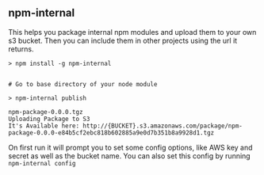 npm-internal
------------


This helps you package internal npm modules and upload them to your own s3 bucket. Then you can include them in other projects using the url it returns.

```
> npm install -g npm-internal


# Go to base directory of your node module

> npm-internal publish

npm-package-0.0.0.tgz
Uploading Package to S3
It's Available here: http://{BUCKET}.s3.amazonaws.com/package/npm-package-0.0.0-e84b5cf2ebc818b602885a9e0d7b351b8a9928d1.tgz

```

On first run it will prompt you to set some config options, like AWS key and secret as well as the bucket name.  You can also set this config by running `npm-internal config`



